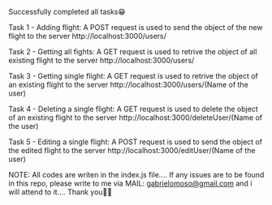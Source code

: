 Successfully completed all tasks😁

Task 1 - Adding flight: A POST request is used to send the object of the new flight to the server
         http://localhost:3000/users/ 

Task 2 - Getting all fights: A GET request is used to retrive the object of all existing flight to the server
         http://localhost:3000/users/ 

Task 3 - Getting single flight: A GET request is used to retrive the object of an existing flight to the server
         http://localhost:3000/users/(Name of the user)

Task 4 - Deleting a single flight: A GET request is used to delete the object of an existing flight to the server
         http://localhost:3000/deleteUser/(Name of the user)

Task 5 - Editing a single flight: A POST request is used to send the object of the edited flight to the server
         http://localhost:3000/editUser/(Name of the user)


NOTE: All codes are writen in the index.js file.... If any issues are to be found in this repo, please write to me via      MAIL: gabrielomoso@gmail.com and i will attend to it.... Thank you🤝🏾
